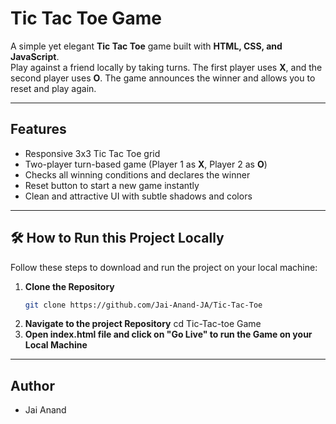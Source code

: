 # Tic Tac Toe Game

A simple yet elegant **Tic Tac Toe** game built with **HTML, CSS, and JavaScript**.  
Play against a friend locally by taking turns. The first player uses **X**, and the second player uses **O**. The game announces the winner and allows you to reset and play again.

---

## Features
- Responsive 3x3 Tic Tac Toe grid
- Two-player turn-based game (Player 1 as **X**, Player 2 as **O**)
- Checks all winning conditions and declares the winner
- Reset button to start a new game instantly
- Clean and attractive UI with subtle shadows and colors

---

## 🛠️ How to Run this Project Locally

Follow these steps to download and run the project on your local machine:

1. **Clone the Repository**
   ```bash
   git clone https://github.com/Jai-Anand-JA/Tic-Tac-Toe
2. **Navigate to the project Repository**
   cd Tic-Tac-toe Game
3. **Open index.html file and click on "Go Live" to run the Game on your Local Machine**

---

## Author
- Jai Anand
